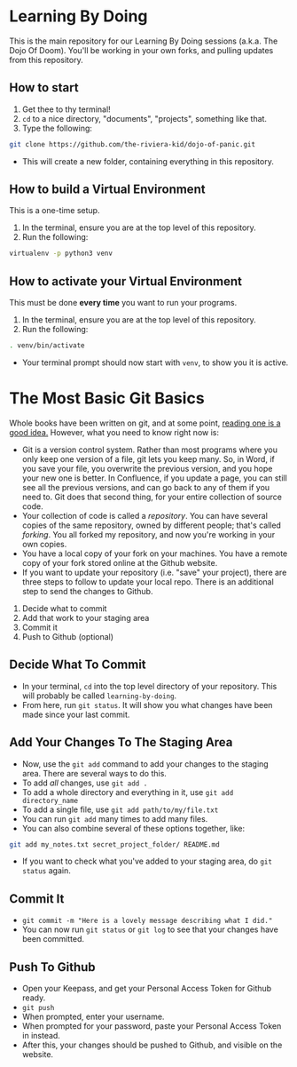 # Learning By Doing

This is the main repository for our Learning By Doing sessions (a.k.a. The Dojo Of Doom). You'll be working in your own forks, and pulling updates from this repository.

## How to start

1. Get thee to thy terminal! 
2. `cd` to a nice directory, "documents", "projects", something like that.
3. Type the following:
```bash
git clone https://github.com/the-riviera-kid/dojo-of-panic.git
```
  * This will create a new folder, containing everything in this repository.

## How to build a Virtual Environment

This is a one-time setup.

1. In the terminal, ensure you are at the top level of this repository.
2. Run the following:
```bash
virtualenv -p python3 venv
```

## How to activate your Virtual Environment

This must be done __every time__ you want to run your programs.

1. In the terminal, ensure you are at the top level of this repository.
2. Run the following:
```bash
. venv/bin/activate
```
  * Your terminal prompt should now start with `venv`, to show you it is active.
# The Most Basic Git Basics

Whole books have been written on git, and at some point, [reading one is a good idea.](https://git-scm.com/book/en/v2) However, what you need to know right now is:
* Git is a version control system. Rather than most programs where you only keep one version of a file, git lets you keep many. So, in Word, if you save your file, you overwrite the previous version, and you hope your new one is better. In Confluence, if you update a page, you can still see all the previous versions, and can go back to any of them if you need to. Git does that second thing, for your entire collection of source code.
* Your collection of code is called a *repository*. You can have several copies of the same repository, owned by different people; that's called *forking*. You all forked my repository, and now you're working in your own copies.
* You have a local copy of your fork on your machines. You have a remote copy of your fork stored online at the Github website.
* If you want to update your repository (i.e. "save" your project), there are three steps to follow to update your local repo. There is an additional step to send the changes to Github.

1. Decide what to commit
2. Add that work to your staging area
3. Commit it
4. Push to Github (optional)

## Decide What To Commit

* In your terminal, `cd` into the top level directory of your repository. This will probably be called `learning-by-doing`.
* From here, run `git status`. It will show you what changes have been made since your last commit.

## Add Your Changes To The Staging Area

* Now, use the `git add` command to add your changes to the staging area. There are several ways to do this.
* To add *all* changes, use `git add .`
* To add a whole directory and everything in it, use `git add directory_name`
* To add a single file, use `git add path/to/my/file.txt`
* You can run `git add` many times to add many files.
* You can also combine several of these options together, like:
```bash
git add my_notes.txt secret_project_folder/ README.md
```
* If you want to check what you've added to your staging area, do `git status` again.

## Commit It

* `git commit -m "Here is a lovely message describing what I did."`
* You can now run `git status` or `git log` to see that your changes have been committed.

## Push To Github

* Open your Keepass, and get your Personal Access Token for Github ready.
* `git push`
* When prompted, enter your username.
* When prompted for your password, paste your Personal Access Token in instead.
* After this, your changes should be pushed to Github, and visible on the website.
